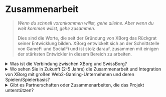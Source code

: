 # Zusammenarbeit

> _Wenn du schnell vorankommen willst, gehe alleine. Aber wenn du weit kommen willst, gehe zusammen._&#x20;
>
>
>
> Dies sind die Worte, die seit der Gründung von XBorg das Rückgrat seiner Entwicklung bilden. XBorg entwickelt sich an der Schnittstelle von GameFi und SocialFi und ist stolz darauf, zusammen mit einigen der stärksten Entwickler in diesem Bereich zu arbeiten.

<details>

<summary>Was ist die Verbindung zwischen XBorg und SwissBorg?</summary>

XBorg ist das Gaming-Venture von SwissBorg, einer renommierten europäischen Krypto-Vermögensverwaltungsanwendung mit über 750.000 verifizierten Benutzern. Die Beziehung zwischen SwissBorg und XBorg geht weit über eine einfache Partnerschaft oder Investition hinaus, da die beiden Unternehmen eng miteinander verbunden sind und sich gegenseitig nutzen. XBorg profitiert von vielen Vorteilen von SwissBorg, darunter Zugang zu Marketingunterstützung, rechtlicher Beratung, strategischer Orientierung, Unterstützung bei der Personalbeschaffung und einem großen Netzwerk einflussreicher Gründer und Investoren.

#### Welche Vorteile hat SwissBorg?

Der Erfolg von XBorg steigert daher den inneren Wert von SwissBorg, einschließlich Eigenkapital und Token-Wert. XBorg ist entscheidend für die Relevanz von SwissBorg in der Gaming-Branche, einem wichtigen Treiber der Massenadoption von Kryptowährungen. SwissBorg-Produkte werden häufig in XBorg-Angeboten erwähnt, wie zum Beispiel beim KYC des Launchpads und beim Off/On-Ramp des Gaming-Passes. Darüber hinaus werden auch dem CHSB-Token im XBorg-Protokoll Dienstprogramme gewährt. Darüber hinaus ist XBorg finanziell autonom und verhindert den Verbrauch der Burn Rate von SwissBorg.

</details>

<details>

<summary>Wo sehen Sie in Zukunft (2-5 Jahre) die Zusammenarbeit und Integration von XBorg mit großen Web2-Gaming-Unternehmen und deren Spielen/Spielerbasis?</summary>

XBorg strebt strategische Verhandlungen mit bedeutenden Spieleverlagen an, um Lizenzvereinbarungen zu sichern, die den Zugang zu unschätzbaren In-Game-Daten ermöglichen. Wenn wir in die Zukunft blicken, erwarten wir, dass führende Gaming-Unternehmen das immense Potenzial unserer innovativen Technologie zunehmend erkennen und versuchen werden, sie in ihre Plattformen zu integrieren, um das Benutzererlebnis zu verbessern. Darüber hinaus erkundet XBorg proaktiv kollaborative Möglichkeiten mit prominenten Web2-Esport-Teams und Influencern, mit denen wir vielversprechende und produktive Gespräche führen. Diese strategischen Partnerschaften sollen das Wachstum und die Expansion unserer bahnbrechenden Plattform weiter beschleunigen.

</details>

<details>

<summary>Gibt es Partnerschaften oder Zusammenarbeiten, die das Projekt unterstützen?</summary>

Zunächst einmal ist XBorg das Gaming-Venture von SwissBorg. Die Beziehung geht weit über eine Partnerschaftsvereinbarung hinaus, sondern unsere Aktivitäten sind eng mit SwissBorg verwurzelt. Wir profitieren von der Unterstützung der Führungskräfte von SwissBorg, rechtlicher Beratung, Marketingaktivitäten und Talentakquise. SwissBorg hilft XBorg beim Wachstum und umgekehrt.

In Bezug auf unsere Partnerschaften haben wir mit namhaften Web3-Marken wie

* [**Brave Software**](https://brave.com/)
* [**Polygon Gaming**](https://polygon.technology/)
* [**Yield Guild Games**](https://www.yieldguild.io/)
* [**Mantle Network**](https://www.mantle.xyz/)
* [**Ultra**](https://ultra.io/)
* [**Myria**](https://myria.com/)
* [**Zilliqa**](https://www.zilliqa.com/)
* [**Community Gaming**](https://www.communitygaming.io/)
* [**Polkastarter Gaming**](https://polkastarter.gg/)

und Web2-Unternehmen wie [TeamBDS](https://teambds.gg/) Partnerschaften geschlossen.

Darüber hinaus haben wir Partnerschaften mit **+30 Web3**-Spielen.

</details>